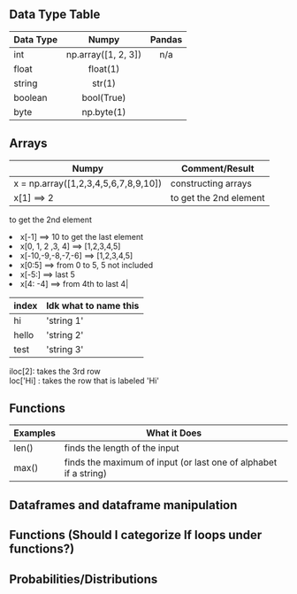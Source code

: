 ## Data Type Table 
| Data Type     | Numpy            | Pandas |
| ------------- |:----------------:|:------:|
| int           |np.array([1, 2, 3])|n/a     |
| float         |float(1)          |     |
| string        |str(1)            |        |
| boolean       |bool(True)        |        |
| byte          |np.byte(1)        |        |

## Arrays  
| Numpy        | Comment/Result|          
| ------------- |----------------|
| x = np.array([1,2,3,4,5,6,7,8,9,10])  | constructing arrays |
| x[1] ==> 2    | to get the 2nd element |


 to get the 2nd element <br/> <li/>x[-1] ==> 10  to get the last element <br/> <li/> x[0, 1, 2 ,3, 4] ==> [1,2,3,4,5] <br/><li/> x[-10,-9,-8,-7,-6] ==> [1,2,3,4,5] <br/><li/> x[0:5] ==> from 0 to 5, 5 not included <br/><li/> x[-5:] ==> last 5  <br/><li/> x[4: -4] ==> from 4th to last 4|

|  index  |  Idk what to name this  |
  | ---------  | --------------- |
  |hi    |'string 1'|
  | hello      |'string 2'|
  | test    |'string 3'|




 iloc[2]:   takes the 3rd row   
 loc['Hi] : takes the row that is labeled 'Hi'

## Functions    
  |  Examples  |  What it Does   |
  | ---------  | --------------- |
  |len()       |finds the length of the input|
  | max()      |finds the maximum of input (or last one of alphabet if a string)|

## Dataframes and dataframe manipulation
## Functions (Should I categorize If loops under functions?)
## Probabilities/Distributions
